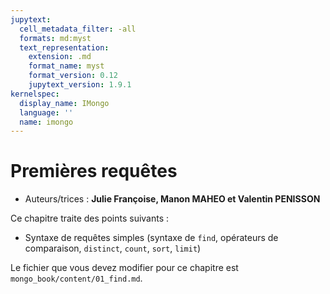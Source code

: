 ```yaml
---
jupytext:
  cell_metadata_filter: -all
  formats: md:myst
  text_representation:
    extension: .md
    format_name: myst
    format_version: 0.12
    jupytext_version: 1.9.1
kernelspec:
  display_name: IMongo
  language: ''
  name: imongo
---
```


# Premières requêtes

* Auteurs/trices : **Julie Françoise, Manon MAHEO et Valentin PENISSON**

Ce chapitre traite des points suivants :
* Syntaxe de requêtes simples (syntaxe de `find`, opérateurs de comparaison, `distinct`, `count`, `sort`, `limit`)

Le fichier que vous devez modifier pour ce chapitre est `mongo_book/content/01_find.md`.
